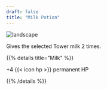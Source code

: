 ```yaml
---
draft: false
title: "Milk Potion"
---
```


![landscape](/images/towers/towerS_26.png)

Gives the selected Tower milk 2 times.

{{% details title="Milk" %}}

+4 {{< icon hp >}} permanent HP

{{% /details %}}